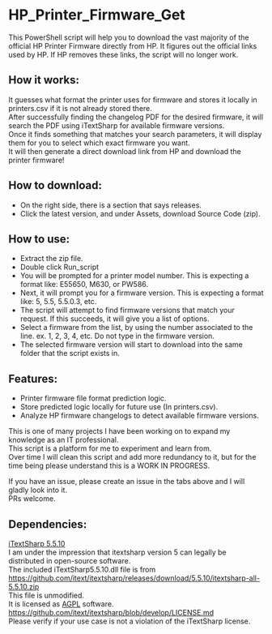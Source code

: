 # HP_Printer_Firmware_Get

This PowerShell script will help you to download the vast majority of the official HP Printer Firmware directly from HP. 
It figures out the official links used by HP. If HP removes these links, the script will no longer work.

## How it works:
It guesses what format the printer uses for firmware and stores it locally in printers.csv if it is not already stored there.  
After successfully finding the changelog PDF for the desired firmware, it will search the PDF using iTextSharp for available firmware versions.  
Once it finds something that matches your search parameters, it will display them for you to select which exact firmware you want.  
It will then generate a direct download link from HP and download the printer firmware!  

## How to download:
- On the right side, there is a section that says releases.
- Click the latest version, and under Assets, download Source Code (zip).

## How to use:
- Extract the zip file.
- Double click Run_script
- You will be prompted for a printer model number.
  This is expecting a format like: E55650, M630, or PW586.
- Next, it will prompt you for a firmware version.
  This is expecting a format like: 5, 5.5, 5.5.0.3, etc.
- The script will attempt to find firmware versions that match your request. If this succeeds, it will give you a list of options.
- Select a firmware from the list, by using the number associated to the line. ex. 1, 2, 3, 4, etc. Do not type in the firmware version.
- The selected firmware version will start to download into the same folder that the script exists in.


## Features:
- Printer firmware file format prediction logic.
- Store predicted logic locally for future use (In printers.csv).
- Analyze HP firmware changelogs to detect available firmware versions.


This is one of many projects I have been working on to expand my knowledge as an IT professional.  
This script is a platform for me to experiment and learn from.  
Over time I will clean this script and add more redundancy to it, but for the time being please understand this is a WORK IN PROGRESS.  

If you have an issue, please create an issue in the tabs above and I will gladly look into it.  
PRs welcome.  

## Dependencies:
[iTextSharp 5.5.10](https://github.com/itext/itextsharp/)  
      I am under the impression that itextsharp version 5 can legally be distributed in open-source software.  
      The included iTextSharp5.5.10.dll file is from https://github.com/itext/itextsharp/releases/download/5.5.10/itextsharp-all-5.5.10.zip  
      This file is unmodified.  
      It is licensed as [AGPL](https://www.gnu.org/licenses/#AGPL) software.  
      https://github.com/itext/itextsharp/blob/develop/LICENSE.md  
      Please verify if your use case is not a violation of the iTextSharp license.
